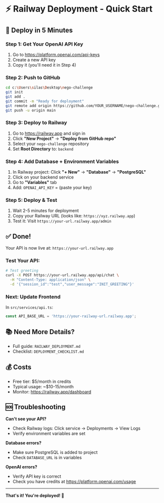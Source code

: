 # ⚡ Railway Deployment - Quick Start

## 🚀 Deploy in 5 Minutes

### Step 1: Get Your OpenAI API Key
1. Go to https://platform.openai.com/api-keys
2. Create a new API key
3. Copy it (you'll need it in Step 4)

### Step 2: Push to GitHub
```bash
cd c:\Users\silas\Desktop\nego-challenge
git init
git add .
git commit -m "Ready for deployment"
git remote add origin https://github.com/YOUR_USERNAME/nego-challenge.git
git push -u origin main
```

### Step 3: Deploy to Railway
1. Go to https://railway.app and sign in
2. Click **"New Project"** → **"Deploy from GitHub repo"**
3. Select your `nego-challenge` repository
4. Set **Root Directory** to: `backend`

### Step 4: Add Database + Environment Variables
1. In Railway project: Click **"+ New"** → **"Database"** → **"PostgreSQL"**
2. Click on your backend service
3. Go to **"Variables"** tab
4. Add: `OPENAI_API_KEY` = (paste your key)

### Step 5: Deploy & Test
1. Wait 2-5 minutes for deployment
2. Copy your Railway URL (looks like: `https://xyz.railway.app`)
3. Test it: Visit `https://your-url.railway.app/admin`

## ✅ Done!

Your API is now live at: `https://your-url.railway.app`

### Test Your API:
```bash
# Test greeting
curl -X POST https://your-url.railway.app/api/chat \
  -H "Content-Type: application/json" \
  -d '{"session_id":"test","user_message":"INIT_GREETING"}'
```

### Next: Update Frontend
In `src/services/api.ts`:
```typescript
const API_BASE_URL = 'https://your-railway-url.railway.app';
```

## 📚 Need More Details?

- Full guide: `RAILWAY_DEPLOYMENT.md`
- Checklist: `DEPLOYMENT_CHECKLIST.md`

## 💰 Costs

- Free tier: $5/month in credits
- Typical usage: ~$10-15/month
- Monitor: https://railway.app/dashboard

## 🆘 Troubleshooting

**Can't see your API?**
- Check Railway logs: Click service → Deployments → View Logs
- Verify environment variables are set

**Database errors?**
- Make sure PostgreSQL is added to project
- Check `DATABASE_URL` is in variables

**OpenAI errors?**
- Verify API key is correct
- Check you have credits at https://platform.openai.com/usage

---

**That's it! You're deployed! 🎉**

